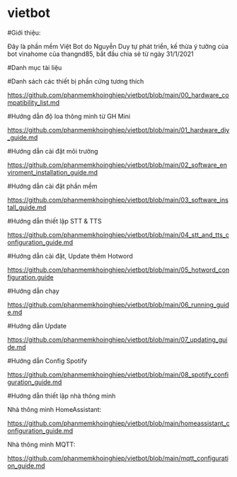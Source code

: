 # vietbot
#Giới thiệu:

Đây là phần mềm Việt Bot do Nguyễn Duy tự phát triển, kế thừa ý tưởng của bot vinahome của thangnd85, bắt đầu chia sẻ từ ngày 31/1/2021

#Danh mục tài liệu

#Danh sách các thiết bị phần cứng tương thích

https://github.com/phanmemkhoinghiep/vietbot/blob/main/00_hardware_compatibility_list.md

#Hướng dẫn độ loa thông minh từ GH Mini

https://github.com/phanmemkhoinghiep/vietbot/blob/main/01_hardware_diy_guide.md

#Hướng dẫn cài đặt môi trường

https://github.com/phanmemkhoinghiep/vietbot/blob/main/02_software_enviroment_installation_guide.md

#Hướng dẫn cài đặt phần mềm

https://github.com/phanmemkhoinghiep/vietbot/blob/main/03_software_install_guide.md

#Hướng dẫn thiết lập STT & TTS

https://github.com/phanmemkhoinghiep/vietbot/blob/main/04_stt_and_tts_configuration_guide.md

#Hướng dẫn cài đặt, Update thêm Hotword

https://github.com/phanmemkhoinghiep/vietbot/blob/main/05_hotword_configuration.guide

#Hướng dẫn chạy

https://github.com/phanmemkhoinghiep/vietbot/blob/main/06_running_guide.md

#Hướng dẫn Update

https://github.com/phanmemkhoinghiep/vietbot/blob/main/07_updating_guide.md


#Hướng dẫn Config Spotify

https://github.com/phanmemkhoinghiep/vietbot/blob/main/08_spotify_configuration_guide.md


#Hướng dẫn thiết lập nhà thông minh

Nhà thông minh HomeAssistant:

https://github.com/phanmemkhoinghiep/vietbot/blob/main/homeassistant_configuration_guide.md

Nhà thông minh MQTT:

https://github.com/phanmemkhoinghiep/vietbot/blob/main/mqtt_configuration_guide.md



